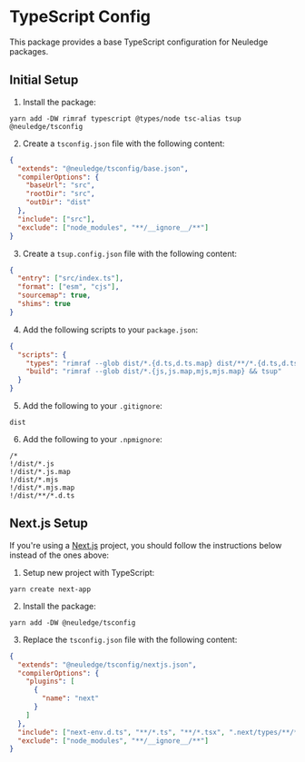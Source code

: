 # TypeScript Config

This package provides a base TypeScript configuration for Neuledge packages.

## Initial Setup

1. Install the package:

```
yarn add -DW rimraf typescript @types/node tsc-alias tsup @neuledge/tsconfig
```

2. Create a `tsconfig.json` file with the following content:

```json
{
  "extends": "@neuledge/tsconfig/base.json",
  "compilerOptions": {
    "baseUrl": "src",
    "rootDir": "src",
    "outDir": "dist"
  },
  "include": ["src"],
  "exclude": ["node_modules", "**/__ignore__/**"]
}
```

3. Create a `tsup.config.json` file with the following content:

```json
{
  "entry": ["src/index.ts"],
  "format": ["esm", "cjs"],
  "sourcemap": true,
  "shims": true
}
```

4. Add the following scripts to your `package.json`:

```json
{
  "scripts": {
    "types": "rimraf --glob dist/*.{d.ts,d.ts.map} dist/**/*.{d.ts,d.ts.map} && tsc --emitDeclarationOnly && tsc-alias",
    "build": "rimraf --glob dist/*.{js,js.map,mjs,mjs.map} && tsup"
  }
}
````

5. Add the following to your `.gitignore`:

```
dist
```

6. Add the following to your `.npmignore`:

```
/*
!/dist/*.js
!/dist/*.js.map
!/dist/*.mjs
!/dist/*.mjs.map
!/dist/**/*.d.ts
```

## Next.js Setup

If you're using a [Next.js](https://nextjs.org/) project, you should follow the instructions below instead of the ones above:

1. Setup new project with TypeScript:

```
yarn create next-app
```

2. Install the package:

```
yarn add -DW @neuledge/tsconfig
```

3. Replace the `tsconfig.json` file with the following content:

```json
{
  "extends": "@neuledge/tsconfig/nextjs.json",
  "compilerOptions": {
    "plugins": [
      {
        "name": "next"
      }
    ]
  },
  "include": ["next-env.d.ts", "**/*.ts", "**/*.tsx", ".next/types/**/*.ts"],
  "exclude": ["node_modules", "**/__ignore__/**"]
}
```